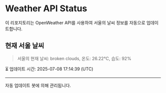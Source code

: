 
# Weather API Status

이 리포지토리는 OpenWeather API를 사용하여 서울의 날씨 정보를 자동으로 업데이트합니다.

## 현재 서울 날씨
> 서울의 현재 날씨: broken clouds, 온도: 26.22°C, 습도: 92%

⏳ 업데이트 시간: 2025-07-08 17:14:39 (UTC)

---
자동 업데이트 봇에 의해 관리됩니다.
